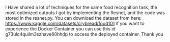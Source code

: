 I Have shared a lot of techniques for the same food recognition task, the most optimized outputs I got by implementing the Resnet, and the code was stored in the resnet.py.
You can download the dataset from here: https://www.kaggle.com/datasets/crybread/food101
if you want to experience the Docker Container you can use this id g73ulc4quilm3szhave60hhdp to access the deployed container. Thank you
